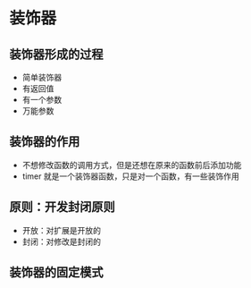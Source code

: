 # 装饰器

## 装饰器形成的过程

* 简单装饰器
* 有返回值
* 有一个参数
* 万能参数

## 装饰器的作用

* 不想修改函数的调用方式，但是还想在原来的函数前后添加功能
* timer 就是一个装饰器函数，只是对一个函数，有一些装饰作用

## 原则：开发封闭原则

* 开放：对扩展是开放的
* 封闭：对修改是封闭的

## 装饰器的固定模式

